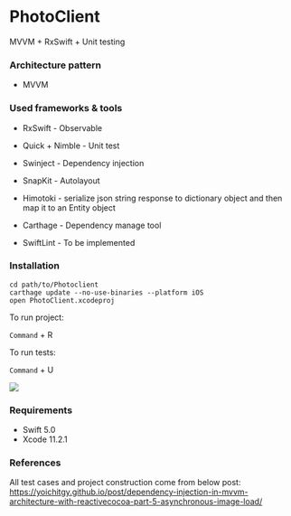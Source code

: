 # PhotoClient
MVVM + RxSwift + Unit testing

### Architecture pattern

- MVVM

### Used frameworks & tools

- RxSwift - Observable 
- Quick + Nimble - Unit test
- Swinject - Dependency injection
- SnapKit - Autolayout
- Himotoki - serialize json string response to dictionary object and then map it to an Entity object

- Carthage - Dependency manage tool
- SwiftLint - To be implemented

### Installation

```
cd path/to/Photoclient
carthage update --no-use-binaries --platform iOS
open PhotoClient.xcodeproj
```

To run project:

`Command` + R

To run tests: 

`Command` + U

![](https://i.imgur.com/aYkEqQO.gif)

### Requirements

- Swift 5.0
- Xcode 11.2.1


### References

All test cases and project construction come from below post:
https://yoichitgy.github.io/post/dependency-injection-in-mvvm-architecture-with-reactivecocoa-part-5-asynchronous-image-load/
